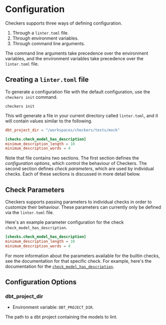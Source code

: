# Configuration

Checkers supports three ways of defining configuration.

1. Through a `linter.toml` file.
2. Through environment variables.
3. Through command line arguments.

The command line arguments take precedence over the environment variables, and the environment variables take precedence over the `linter.toml` file.

## Creating a `linter.toml` file

To generate a configuration file with the default configuration, use the `checkers init` command.

```
checkers init
```

This will generate a file in your current directory called `linter.toml`, and it will contain values similar to the following.

```toml
dbt_project_dir = "/workspaces/checkers/tests/mock"

[checks.check_model_has_description]
minimum_description_length = 10
minimum_description_words = 4
```

Note that file contains two sections. The first section defines the _configuration options_, which control the behaviour of Checkers. The second section defines _check parameters_, which are used by individual checks. Each of these sections is discussed in more detail below.

## Check Parameters

Checkers supports passing parameters to individual checks in order to customize their behaviour. These parameters can currently only be defined via the `linter.toml` file.

Here's an example parameter configuration for the check `check_model_has_description`.

```toml
[checks.check_model_has_description]
minimum_description_length = 10
minimum_description_words = 4
```

For more information about the parameters available for the builtin checks, see the documentation for that specific check. For example, here's the documentation for the [`check_model_has_description`](/docs/checks/check_model_has_description).

## Configuration Options

### dbt_project_dir

- Environment variable: `DBT_PROJECT_DIR`.

The path to a dbt project containing the models to lint.
